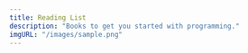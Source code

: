 ```yaml
---
title: Reading List
description: "Books to get you started with programming."
imgURL: "/images/sample.png"
---
```

